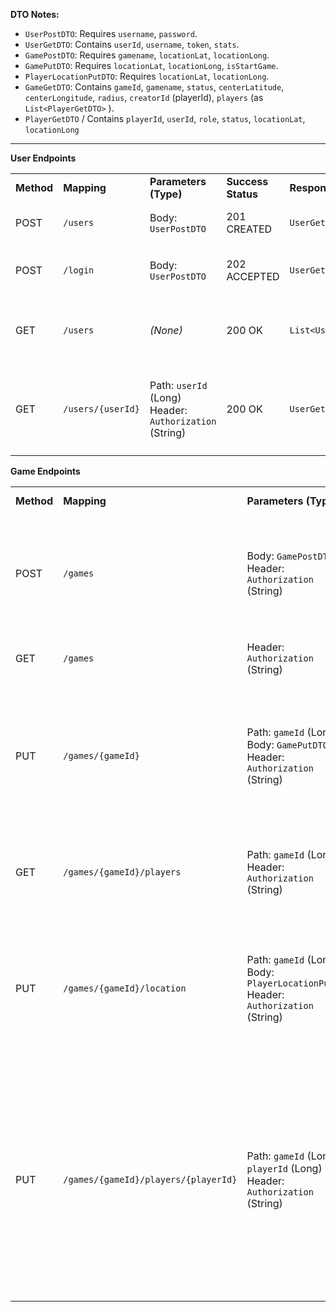 **DTO Notes:** 

- `UserPostDTO`: Requires `username`, `password`.
- `UserGetDTO`: Contains `userId`, `username`, `token`, `stats`.
- `GamePostDTO`: Requires `gamename`, `locationLat`, `locationLong`.
- `GamePutDTO`: Requires `locationLat`, `locationLong`, `isStartGame`.
- `PlayerLocationPutDTO`: Requires `locationLat`, `locationLong`.
- `GameGetDTO`: Contains `gameId`, `gamename`, `status`, `centerLatitude`, `centerLongitude`, `radius`, `creatorId` (playerId), `players` (as `List<PlayerGetDTO>` ).
- `PlayerGetDTO` /  Contains `playerId`, `userId`,  `role`, `status`, `locationLat`, `locationLong`

---

**User Endpoints**

|            |                   |                                                            |                    |                    |                                                                    |                                                                                      |
| ---------- | ----------------- | ---------------------------------------------------------- | ------------------ | ------------------ | ------------------------------------------------------------------ | ------------------------------------------------------------------------------------ |
| **Method** | **Mapping**       | **Parameters (Type)**                                      | **Success Status** | **Response Body**  | **Description**                                                    | **Potential Errors**                                                                 |
| POST       | `/users`          | Body: `UserPostDTO`                                        | 201 CREATED        | `UserGetDTO`       | Register a new user.                                               | 409 CONFLICT (Username exists)                                                       |
| POST       | `/login`          | Body: `UserPostDTO`                                        | 202 ACCEPTED       | `UserGetDTO`       | Log in a user.                                                     | 401 UNAUTHORIZED (Invalid credentials)                                               |
| GET        | `/users`          | _(None)_                                                   | 200 OK             | `List<UserGetDTO>` | Get a list of all users. _(No authentication shown in code)_       |                                                                                      |
| GET        | `/users/{userId}` | Path: `userId` (Long)<br/>Header: `Authorization` (String) | 200 OK             | `UserGetDTO`       | Get user profile (only works if requested `userId` matches token). | 401 UNAUTHORIZED (Invalid token)<br/>404 NOT FOUND (Not own profile / User mismatch) |

**Game Endpoints**

|            |                                      |                                                                                             |                    |                      |                                                                                           |                                                                                                                                                                                                                         |
| ---------- | ------------------------------------ | ------------------------------------------------------------------------------------------- | ------------------ | -------------------- | ----------------------------------------------------------------------------------------- | ----------------------------------------------------------------------------------------------------------------------------------------------------------------------------------------------------------------------- |
| **Method** | **Mapping**                          | **Parameters (Type)**                                                                       | **Success Status** | **Response Body**    | **Description**                                                                           | **Potential Errors**                                                                                                                                                                                                    |
| POST       | `/games`                             | Body: `GamePostDTO`<br/>Header: `Authorization` (String)                                    | 201 CREATED        | `GameGetDTO`         | Create a new game. Creator is added as first player.                                      | 401 UNAUTHORIZED (Invalid token)<br/>409 CONFLICT (Gamename exists)<br/>409 CONFLICT (User is already a Player)                                                                                                         |
| GET        | `/games`                             | Header: `Authorization` (String)                                                            | 200 OK             | `List<GameGetDTO>`   | Get a list of joinable games (status IN_LOBBY).                                           | 401 UNAUTHORIZED (Invalid token)                                                                                                                                                                                        |
| PUT        | `/games/{gameId}`                    | Path: `gameId` (Long)<br/>Body: `GamePutDTO`<br/>Header: `Authorization` (String)           | 200 OK             | `GameGetDTO`         | Update lobby: Join game, update location if joined, or start game.                        | 401 UNAUTHORIZED (Invalid token)<br/>404 NOT FOUND (Game not found)<br/>403 FORBIDDEN (Game full / Not creator / Not enough players)                                                                                    |
| GET        | `/games/{gameId}/players`            | Path: `gameId` (Long)<br/>Header: `Authorization` (String)                                  | 200 OK             | `List<PlayerGetDTO>` | Get the list of players currently in a specific game. _(Using PlayerInfoDTO recommended)_ | 401 UNAUTHORIZED (Invalid token)<br/>404 NOT FOUND (Game not found)                                                                                                                                                     |
| PUT        | `/games/{gameId}/location`           | Path: `gameId` (Long)<br/>Body: `PlayerLocationPutDTO`<br/>Header: `Authorization` (String) | 204 NO CONTENT     | _(None)_             | Update the location for the authenticated user within the specified active game.          | 401 UNAUTHORIZED (Invalid token)<br/>404 NOT FOUND (Game not found / Player not in game)<br/>409 CONFLICT (Game not active)                                                                                             |
| PUT        | `/games/{gameId}/players/{playerId}` | Path: `gameId` (Long), `playerId` (Long)<br/>Header: `Authorization` (String)               | 204 NO CONTENT     | _(None)_             | Mark the specified player (who must be the authenticated user and a hider) as 'FOUND'.    | 401 UNAUTHORIZED (Invalid token)<br/>403 FORBIDDEN (Not authorized to mark this player)<br/>404 NOT FOUND (Game not found / Player not found)<br/>409 CONFLICT (Game not active / Player not hider / Player not hiding) |
